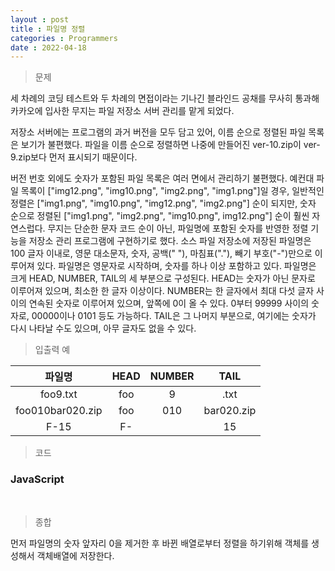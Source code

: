 ```yaml
---
layout : post
title : 파일명 정렬
categories : Programmers
date : 2022-04-18
---
```

> 문제<br>

세 차례의 코딩 테스트와 두 차례의 면접이라는 기나긴 블라인드 공채를 무사히 통과해 카카오에 입사한 무지는 파일 저장소 서버 관리를 맡게 되었다.

저장소 서버에는 프로그램의 과거 버전을 모두 담고 있어, 이름 순으로 정렬된 파일 목록은 보기가 불편했다.
파일을 이름 순으로 정렬하면 나중에 만들어진 ver-10.zip이 ver-9.zip보다 먼저 표시되기 때문이다.

버전 번호 외에도 숫자가 포함된 파일 목록은 여러 면에서 관리하기 불편했다.
예컨대 파일 목록이 ["img12.png", "img10.png", "img2.png", "img1.png"]일 경우,
일반적인 정렬은 ["img1.png", "img10.png", "img12.png", "img2.png"] 순이 되지만,
숫자 순으로 정렬된 ["img1.png", "img2.png", "img10.png", img12.png"] 순이 훨씬 자연스럽다.
무지는 단순한 문자 코드 순이 아닌, 파일명에 포함된 숫자를 반영한 정렬 기능을 저장소 관리 프로그램에 구현하기로 했다.
소스 파일 저장소에 저장된 파일명은 100 글자 이내로, 영문 대소문자, 숫자, 공백(" "), 마침표("."), 빼기 부호("-")만으로 이루어져 있다.
파일명은 영문자로 시작하며, 숫자를 하나 이상 포함하고 있다.
파일명은 크게 HEAD, NUMBER, TAIL의 세 부분으로 구성된다.
HEAD는 숫자가 아닌 문자로 이루어져 있으며, 최소한 한 글자 이상이다.
NUMBER는 한 글자에서 최대 다섯 글자 사이의 연속된 숫자로 이루어져 있으며, 앞쪽에 0이 올 수 있다.
0부터 99999 사이의 숫자로, 00000이나 0101 등도 가능하다.
TAIL은 그 나머지 부분으로, 여기에는 숫자가 다시 나타날 수도 있으며, 아무 글자도 없을 수 있다.

> 입출력 예<br>

|파일명|HEAD|NUMBER|TAIL|
|:--:|:--:|:--:|:--:|
|foo9.txt|foo|9|.txt|
|foo010bar020.zip|foo|010|bar020.zip|
|F-15|F-||15|(빈 문자열)|

> 코드

### JavaScript

<script src="https://gist.github.com/kwontaehoon/96c69eb2926a4d1604d31e5998b12bbf.js"></script>

<br>

> 종합<br>

먼저 파일명의 숫자 앞자리 0을 제거한 후 바뀐 배열로부터 정렬을 하기위해 객체를 생성해서 객체배열에 저장한다.



